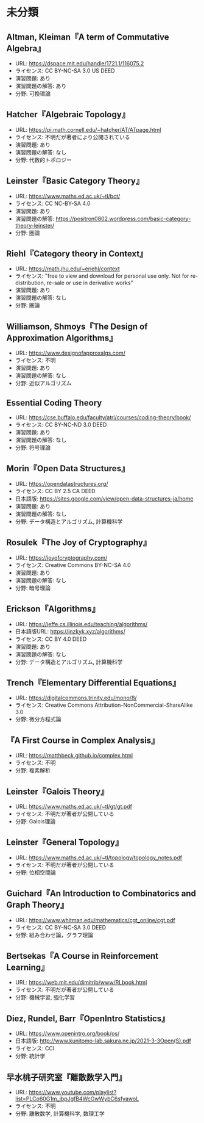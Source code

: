 # 未分類

## Altman, Kleiman『A term of Commutative Algebra』

* URL: <https://dspace.mit.edu/handle/1721.1/116075.2>
* ライセンス: CC BY-NC-SA 3.0 US DEED
* 演習問題: あり
* 演習問題の解答: あり
* 分野: 可換環論

## Hatcher『Algebraic Topology』

* URL: <https://pi.math.cornell.edu/~hatcher/AT/ATpage.html>
* ライセンス: 不明だが著者により公開されている
* 演習問題: あり
* 演習問題の解答: なし
* 分野: 代数的トポロジー

## Leinster『Basic Category Theory』

* URL: <https://www.maths.ed.ac.uk/~tl/bct/>
* ライセンス: CC NC-BY-SA 4.0
* 演習問題: あり
* 演習問題の解答: <https://positron0802.wordpress.com/basic-category-theory-leinster/>
* 分野: 圏論

## Riehl『Category theory in Context』

* URL: <https://math.jhu.edu/~eriehl/context>
* ライセンス: "free to view and download for personal use only. Not for re-distribution, re-sale or use in derivative works"
* 演習問題: あり
* 演習問題の解答: なし
* 分野: 圏論

## Williamson, Shmoys『The Design of Approximation Algorithms』

* URL: <https://www.designofapproxalgs.com/>
* ライセンス: 不明
* 演習問題: あり
* 演習問題の解答: なし
* 分野: 近似アルゴリズム

## Essential Coding Theory

* URL: <https://cse.buffalo.edu/faculty/atri/courses/coding-theory/book/>
* ライセンス: CC BY-NC-ND 3.0 DEED
* 演習問題: あり
* 演習問題の解答: なし
* 分野: 符号理論

## Morin『Open Data Structures』

* URL: https://opendatastructures.org/
* ライセンス: CC BY 2.5 CA DEED
* 日本語版: <https://sites.google.com/view/open-data-structures-ja/home>
* 演習問題: あり
* 演習問題の解答: なし
* 分野: データ構造とアルゴリズム, 計算機科学

## Rosulek『The Joy of Cryptography』

* URL: <https://joyofcryptography.com/>
* ライセンス: Creative Commons BY-NC-SA 4.0
* 演習問題: あり
* 演習問題の解答: なし
* 分野: 暗号理論

## Erickson『Algorithms』

* URL: <https://jeffe.cs.illinois.edu/teaching/algorithms/>
* 日本語版URL: <https://inzkyk.xyz/algorithms/>
* ライセンス: CC BY 4.0 DEED
* 演習問題: あり
* 演習問題の解答: なし
* 分野: データ構造とアルゴリズム, 計算機科学

## Trench『Elementary Differential Equations』

* URL: <https://digitalcommons.trinity.edu/mono/8/>
* ライセンス: Creative Commons Attribution-NonCommercial-ShareAlike 3.0
* 分野: 微分方程式論

## 『A First Course in Complex Analysis』

* URL: <https://matthbeck.github.io/complex.html>
* ライセンス: 不明
* 分野: 複素解析

## Leinster『Galois Theory』

* URL: <https://www.maths.ed.ac.uk/~tl/gt/gt.pdf>
* ライセンス: 不明だが著者が公開している
* 分野: Galois理論

## Leinster『General Topology』

* URL: <https://www.maths.ed.ac.uk/~tl/topology/topology_notes.pdf>
* ライセンス: 不明だが著者が公開している
* 分野: 位相空間論

## Guichard『An Introduction to Combinatorics and Graph Theory』

* URL: <https://www.whitman.edu/mathematics/cgt_online/cgt.pdf>
* ライセンス: CC BY-NC-SA 3.0 DEED
* 分野: 組み合わせ論，グラフ理論

## Bertsekas『A Course in Reinforcement Learning』

* URL: <https://web.mit.edu/dimitrib/www/RLbook.html>
* ライセンス: 不明だが著者が公開している
* 分野: 機械学習, 強化学習

## Diez, Rundel, Barr『OpenIntro Statistics』

* URL: <https://www.openintro.org/book/os/>
* 日本語版: <http://www.kunitomo-lab.sakura.ne.jp/2021-3-3Open(S).pdf>
* ライセンス: CCl
* 分野: 統計学

## 早水桃子研究室『離散数学入門』

* URL: <https://www.youtube.com/playlist?list=PLCo60G1m_ibpJgfB4WcGwWybC6sfyawoL>
* ライセンス: 不明
* 分野: 離散数学, 計算機科学, 数理工学